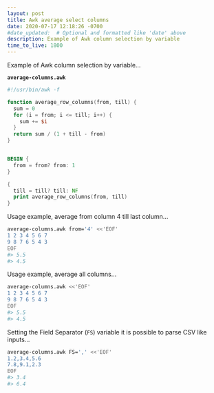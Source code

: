 ```yaml
---
layout: post
title: Awk average select columns
date: 2020-07-17 12:18:26 -0700
#date_updated:  # Optional and formatted like 'date' above
description: Example of Awk column selection by variable
time_to_live: 1800
---
```




Example of Awk column selection by variable...


**`average-columns.awk`**


```awk
#!/usr/bin/awk -f

function average_row_columns(from, till) {
  sum = 0
  for (i = from; i <= till; i++) {
    sum += $i
  }
  return sum / (1 + till - from)
}


BEGIN {
  from = from? from: 1
}

{
  till = till? till: NF
  print average_row_columns(from, till)
}
```


Usage example, average from column 4 till last column...


```bash
average-columns.awk from='4' <<'EOF'
1 2 3 4 5 6 7
9 8 7 6 5 4 3
EOF
#> 5.5
#> 4.5
```


Usage example, average all columns...


```bash
average-columns.awk <<'EOF'
1 2 3 4 5 6 7
9 8 7 6 5 4 3
EOF
#> 5.5
#> 4.5
```


Setting the Field Separator (`FS`) variable it is possible to parse CSV like inputs...


```bash
average-columns.awk FS=',' <<'EOF'
1.2,3.4,5.6
7.8,9.1,2.3
EOF
#> 3.4
#> 6.4
```
